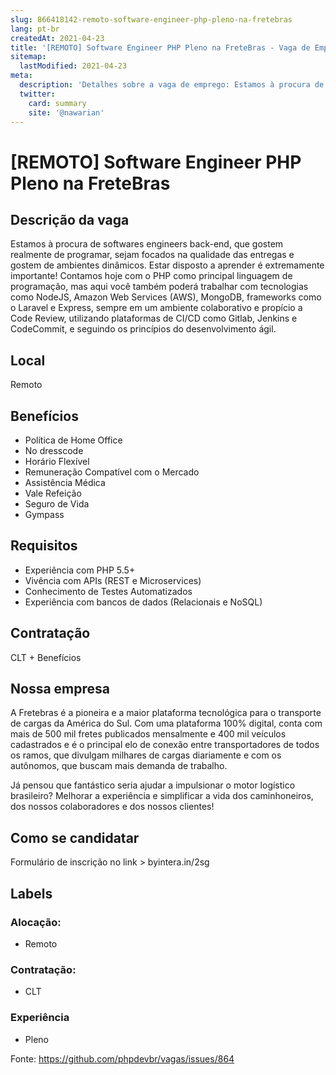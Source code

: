```yaml
---
slug: 866418142-remoto-software-engineer-php-pleno-na-fretebras
lang: pt-br
createdAt: 2021-04-23
title: '[REMOTO] Software Engineer PHP Pleno na FreteBras - Vaga de Emprego'
sitemap:
  lastModified: 2021-04-23
meta:
  description: 'Detalhes sobre a vaga de emprego: Estamos à procura de softwares engineers back-end, que gostem realmente de programar, sejam focados na qualidade das entregas e gostem de ambientes dinâmicos. Estar disposto a aprender é extremamente importante! Contamos hoje com o PHP como principal linguagem de programação, mas aqui você também poderá trabalhar com tecnologias como NodeJS, Amazon Web Services (AWS), MongoDB, frameworks como o Laravel e Express, sempre em um ambiente colaborativo e propício a Code Review, utilizando plataformas de CI/CD como Gitlab, Jenkins e CodeCommit, e seguindo os princípios do desenvolvimento ágil.'
  twitter:
    card: summary
    site: '@nawarian'
---
```


# [REMOTO] Software Engineer PHP Pleno na FreteBras

## Descrição da vaga

Estamos à procura de softwares engineers back-end, que gostem realmente de programar, sejam focados na qualidade das entregas e gostem de ambientes dinâmicos. Estar disposto a aprender é extremamente importante! Contamos hoje com o PHP como principal linguagem de programação, mas aqui você também poderá trabalhar com tecnologias como NodeJS, Amazon Web Services (AWS), MongoDB, frameworks como o Laravel e Express, sempre em um ambiente colaborativo e propício a Code Review, utilizando plataformas de CI/CD como Gitlab, Jenkins e CodeCommit, e seguindo os princípios do desenvolvimento ágil.

## Local

Remoto

## Benefícios

- Política de Home Office
- No dresscode
- Horário Flexível
- Remuneração Compatível com o Mercado
- Assistência Médica
- Vale Refeição
- Seguro de Vida
- Gympass

## Requisitos

- Experiência com PHP 5.5+
- Vivência com APIs (REST e Microservices) 
- Conhecimento de Testes Automatizados
- Experiência com bancos de dados  (Relacionais e NoSQL)

## Contratação

CLT + Benefícios

## Nossa empresa

A Fretebras é a pioneira e a maior plataforma tecnológica para o transporte de cargas da América do Sul. Com uma plataforma 100% digital, conta com mais de 500 mil fretes publicados mensalmente e 400 mil veículos cadastrados e é o principal elo de conexão entre transportadores de todos os ramos, que divulgam milhares de cargas diariamente e com os autônomos, que buscam mais demanda de trabalho.

Já pensou que fantástico seria ajudar a impulsionar o motor logístico brasileiro? Melhorar a experiência e simplificar a vida dos caminhoneiros, dos nossos colaboradores e dos nossos clientes!

## Como se candidatar

Formulário de inscrição no link > byintera.in/2sg

## Labels

### Alocação:

- Remoto


### Contratação:
- CLT

### Experiência

- Pleno


Fonte: https://github.com/phpdevbr/vagas/issues/864
